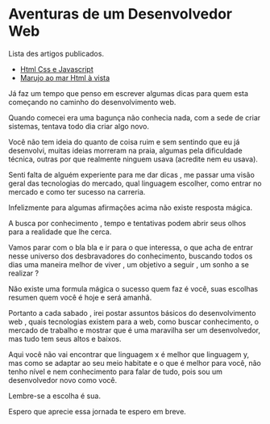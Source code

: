 # Aventuras de um Desenvolvedor Web


Lista des artigos publicados. 

- [Html Css e Javascript](Html_Css_Javascript.md)
- [Marujo ao mar Html à vista](Marujo_ao_mar_html_a_vista.md)



Já faz um tempo que penso em escrever algumas dicas para quem esta começando no caminho do desenvolvimento web.

Quando comecei era uma bagunça não conhecia nada, com a sede de criar sistemas, tentava todo dia criar algo novo.

Você não tem ideia do quanto de coisa ruim e sem sentindo que eu já desenvolvi,  muitas ideias morreram na praia, algumas  pela dificuldade técnica, outras por que realmente ninguem usava (acredite nem eu usava).

Senti falta  de alguém experiente para me dar dicas , me passar uma visão geral das tecnologias do mercado, qual linguagem escolher, como entrar no mercado e como ter sucesso na carreria.

Infelizmente para algumas afirmações acima não existe resposta mágica.

A busca por conhecimento , tempo e tentativas  podem abrir seus olhos para a realidade que lhe cerca.

Vamos parar com o bla bla e ir para  o que interessa, o que acha de entrar nesse universo dos desbravadores do conhecimento, buscando todos os dias uma maneira melhor de viver , um objetivo a seguir , um sonho a se realizar ?

Não existe uma formula mágica o sucesso quem faz é você, suas escolhas resumen quem você é hoje e será amanhã.

Portanto a cada sabado , irei postar assuntos básicos do desenvolvimento web , quais tecnologias  existem para a web, como buscar conhecimento, o mercado de trabalho e mostrar que é uma maravilha ser um desenvolvedor, mas tudo tem seus altos e baixos.

Aqui você não vai encontrar que linguagem x é melhor que linguagem y, mas como se adaptar ao seu meio habitate e o que é melhor para você, não tenho nível e nem conhecimento para falar de tudo, pois sou um desenvolvedor novo como você.

Lembre-se a escolha é sua.

Espero que aprecie essa jornada te espero em breve.





